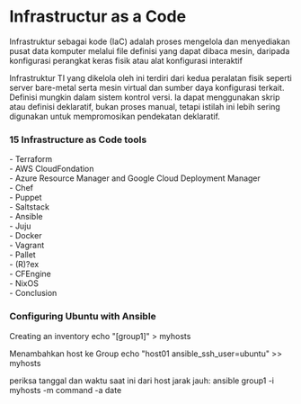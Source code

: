 <h1>Infrastructur as a Code </h1>

Infrastruktur sebagai kode (IaC) adalah proses mengelola dan menyediakan pusat data komputer melalui file definisi yang dapat dibaca mesin, daripada konfigurasi perangkat keras fisik atau alat konfigurasi interaktif

Infrastruktur TI yang dikelola oleh ini terdiri dari kedua peralatan fisik seperti server bare-metal serta mesin virtual dan sumber daya konfigurasi terkait. Definisi mungkin dalam sistem kontrol versi. Ia dapat menggunakan skrip atau definisi deklaratif, bukan proses manual, tetapi istilah ini lebih sering digunakan untuk mempromosikan pendekatan deklaratif.

<h3> 15 Infrastructure as Code tools </h3>
- Terraform </br>
- AWS CloudFondation </br>
- Azure Resource Manager and Google Cloud Deployment Manager </br>
- Chef </br>
- Puppet </br>
- Saltstack </br>
- Ansible </br>
- Juju </br>
- Docker </br>
- Vagrant </br>
- Pallet </br>
- (R)?ex </br>
- CFEngine </br>
- NixOS </br>
- Conclusion </br>

<h3> Configuring Ubuntu with Ansible </h3>
Creating an inventory
echo "[group1]" > myhosts

Menambahkan host ke Group
echo "host01 ansible_ssh_user=ubuntu" >> myhosts

periksa tanggal dan waktu saat ini dari host jarak jauh:
ansible group1 -i myhosts -m command -a date

